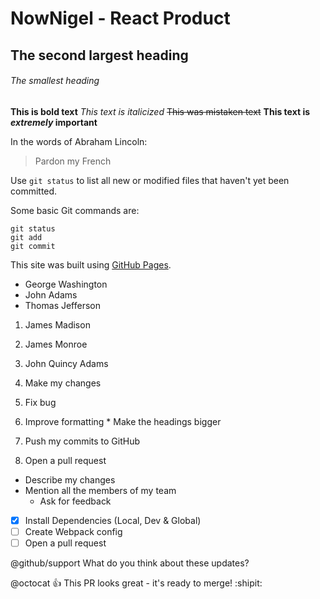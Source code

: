 # NowNigel - React Product
## The second largest heading
###### The smallest heading
**This is bold text**
*This text is italicized*
~~This was mistaken text~~
**This text is _extremely_ important**

In the words of Abraham Lincoln:

> Pardon my French

Use `git status` to list all new or modified files that haven't yet been committed.

Some basic Git commands are:
```
git status
git add
git commit
```

This site was built using [GitHub Pages](https://pages.github.com/).

- George Washington
- John Adams
- Thomas Jefferson

1. James Madison
2. James Monroe
3. John Quincy Adams

1. Make my changes
  1. Fix bug
  2. Improve formatting
    * Make the headings bigger
2. Push my commits to GitHub
3. Open a pull request
  * Describe my changes
  * Mention all the members of my team
    * Ask for feedback

- [x] Install Dependencies (Local, Dev & Global)
- [ ] Create Webpack config
- [ ] Open a pull request

@github/support What do you think about these updates?

@octocat :+1: This PR looks great - it's ready to merge! :shipit: